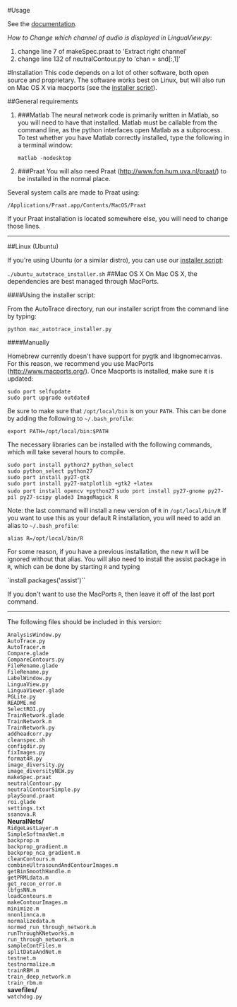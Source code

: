 #Usage

See the [documentation](https://github.com/jjberry/Autotrace/tree/master/documentation).

*How to Change which channel of audio is displayed in LinguaView.py*:  
1. change line 7 of makeSpec.praat to 'Extract right channel'
2. change line 132 of neutralContour.py to 'chan = snd[:,1]'

#Installation
This code depends on a lot of other software, both
open source and proprietary.
The software works best on Linux, but will also run on Mac OS X via macports (see the [installer script](https://github.com/jjberry/Autotrace/blob/master/mac_autotrace_installer.py)).

##General requirements

1. ###Matlab
The neural network code is primarily written in Matlab,
so you will need to have that installed. Matlab must be
callable from the command line, as the python interfaces
open Matlab as a subprocess. To test whether you have
Matlab correctly installed, type the following in a
terminal window:

	`matlab -nodesktop`

2.  ###Praat
You will also need Praat (http://www.fon.hum.uva.nl/praat/) to be installed in the normal place.

  Several system calls are made to Praat using:

  `/Applications/Praat.app/Contents/MacOS/Praat`

  If your Praat installation is located somewhere else, you will need to change
those lines.

---
##Linux (Ubuntu)

If you're using Ubuntu (or a similar distro), you can use our [installer script](https://github.com/jjberry/Autotrace/blob/master/ubuntu_autotrace_installer.sh):

`./ubuntu_autotrace_installer.sh`
##Mac OS X
On Mac OS X, the dependencies are best managed through MacPorts.

####Using the installer script:

From the AutoTrace directory, run our installer script from the command line by typing:

  `python mac_autotrace_installer.py`


####Manually

Homebrew currently doesn't have support for pygtk and libgnomecanvas.  For this reason, we recommend you use MacPorts (http://www.macports.org/).
Once Macports is installed, make sure it is updated:

`sudo port selfupdate`  
`sudo port upgrade outdated`

Be sure to make sure that `/opt/local/bin` is on your `PATH`.
This can be done by adding the following to `~/.bash_profile`:

`export PATH=/opt/local/bin:$PATH`

The necessary libraries can be installed with the following
commands, which will take several hours to compile.

`sudo port install python27 python_select`  
`sudo python_select python27`  
`sudo port install py27-gtk`  
`sudo port install py27-matplotlib +gtk2 +latex`  
`sudo port install opencv +python27`
`sudo port install py27-gnome py27-pil py27-scipy glade3 ImageMagick R`

Note: the last command will install a new version of `R` in
`/opt/local/bin/R`
If you want to use this as your default R installation,
you will need to add an alias to `~/.bash_profile`:

`alias R=/opt/local/bin/R`

For some reason, if you have a previous installation, the
new `R` will be ignored without that alias. You will also
need to install the assist package in `R`, which can be done
by starting `R` and typing

`install.packages('assist')``

If you don't want to use the MacPorts `R`, then leave it off
of the last port command.

___
The following files should be included in this version:

`AnalysisWindow.py`  
`AutoTrace.py`  
`AutoTracer.m`  
`Compare.glade`  
`CompareContours.py`  
`FileRename.glade`  
`FileRename.py`  
`LabelWindow.py`  
`LinguaView.py`  
`LinguaViewer.glade`  
`PGLite.py`  
`README.md`  
`SelectROI.py`  
`TrainNetwork.glade`  
`TrainNetwork.m`  
`TrainNetwork.py`  
`addheadcorr.py`  
`cleanspec.sh`  
`configdir.py`  
`fixImages.py`  
`format4R.py`  
`image_diversity.py`  
`image_diversityNEW.py`  
`makeSpec.praat`  
`neutralContour.py`  
`neutralContourSimple.py`  
`playSound.praat`  
`roi.glade`  
`settings.txt`  
`ssanova.R`  
__NeuralNets/__  
  `RidgeLastLayer.m`  
	`SimpleSoftmaxNet.m`  
	`backprop.m`  
	`backprop_gradient.m`  
	`backprop_nca_gradient.m`  
	`cleanContours.m`  
	`combineUltrasoundAndContourImages.m`  
	`getBinSmoothHandle.m`  
	`getPRMLdata.m`  
	`get_recon_error.m`  
	`lbfgsNN.m`  
	`loadContours.m`  
	`makeContourImages.m`  
	`minimize.m`  
	`nnonlinnca.m`  
	`normalizedata.m`  
	`normed_run_through_network.m`  
	`runThroughKNetworks.m`  
	`run_through_network.m`  
	`sampleContFiles.m`  
	`splitDataAndNet.m`  
	`testnet.m`  
	`testnormalize.m`  
	`trainRBM.m`  
	`train_deep_network.m`  
	`train_rbm.m`  
__savefiles/__  
	`watchdog.py`  
